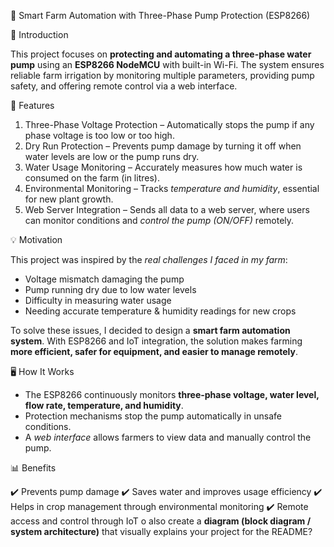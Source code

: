 🌱 Smart Farm Automation with Three-Phase Pump Protection (ESP8266)

📌 Introduction

This project focuses on **protecting and automating a three-phase water pump** using an **ESP8266 NodeMCU** with built-in Wi-Fi. The system ensures reliable farm irrigation by monitoring multiple parameters, providing pump safety, and offering remote control via a web interface.

🔧 Features

1. Three-Phase Voltage Protection – Automatically stops the pump if any phase voltage is too low or too high.
2. Dry Run Protection – Prevents pump damage by turning it off when water levels are low or the pump runs dry.
3. Water Usage Monitoring – Accurately measures how much water is consumed on the farm (in litres).
4. Environmental Monitoring – Tracks *temperature and humidity*, essential for new plant growth.
5. Web Server Integration – Sends all data to a web server, where users can monitor conditions and *control the pump (ON/OFF)* remotely.

💡 Motivation

This project was inspired by the *real challenges I faced in my farm*:

* Voltage mismatch damaging the pump
* Pump running dry due to low water levels
* Difficulty in measuring water usage
* Needing accurate temperature & humidity readings for new crops

To solve these issues, I decided to design a **smart farm automation system**. With ESP8266 and IoT integration, the solution makes farming **more efficient, safer for equipment, and easier to manage remotely**.

🖥️ How It Works

* The ESP8266 continuously monitors **three-phase voltage, water level, flow rate, temperature, and humidity**.
* Protection mechanisms stop the pump automatically in unsafe conditions.
* A *web interface* allows farmers to view data and manually control the pump.

📊 Benefits

✔️ Prevents pump damage
✔️ Saves water and improves usage efficiency
✔️ Helps in crop management through environmental monitoring
✔️ Remote access and control through IoT
o also create a **diagram (block diagram / system architecture)** that visually explains your project for the README?

